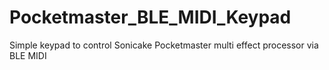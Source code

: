 # Pocketmaster_BLE_MIDI_Keypad
Simple keypad to control Sonicake Pocketmaster multi effect processor via BLE MIDI
